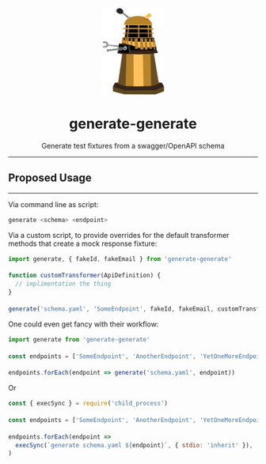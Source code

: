 <div align="center">
<img src="img/doctor_who_dalek_by_konpatchi-d873tm6.png" alt="emotion" height="175" width="125">
<h1>generate-generate</h1>
<p>Generate test fixtures from a swagger/OpenAPI schema</p>
</div>
<hr />

## Proposed Usage

---

Via command line as script:

```bash
generate <schema> <endpoint>
```

Via a custom script, to provide overrides for the default transformer methods that create a mock response fixture:

```javascript
import generate, { fakeId, fakeEmail } from 'generate-generate'

function customTransformer(ApiDefinition) {
  // implimentation the thing
}

generate('schema.yaml', 'SomeEndpoint', fakeId, fakeEmail, customTransformer)
```

One could even get fancy with their workflow:

```javascript
import generate from 'generate-generate'

const endpoints = ['SomeEndpoint', 'AnotherEndpoint', 'YetOneMoreEndpoint']

endpoints.forEach(endpoint => generate('schema.yaml', endpoint))
```

Or

```javascript
const { execSync } = require('child_process')

const endpoints = ['SomeEndpoint', 'AnotherEndpoint', 'YetOneMoreEndpoint']

endpoints.forEach(endpoint =>
  execSync(`generate schema.yaml ${endpoint}`, { stdio: 'inherit' }),
)
```

